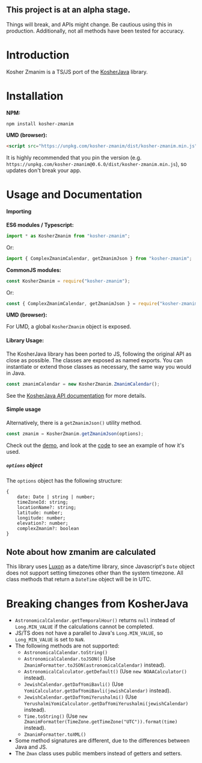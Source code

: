 ## This project is at an alpha stage.

Things will break, and APIs might change. Be cautious using this in production.
Additionally, not all methods have been tested for accuracy.

# Introduction
Kosher Zmanim is a TS/JS port of the [KosherJava](KosherJava/zmanim) library.

# Installation
**NPM:**
```
npm install kosher-zmanim
```

**UMD (browser):**
```html
<script src="https://unpkg.com/kosher-zmanim/dist/kosher-zmanim.min.js"></script>
```

It is highly recommended that you pin the version (e.g. `https://unpkg.com/kosher-zmanim@0.6.0/dist/kosher-zmanim.min.js`),
so updates don't break your app.

# Usage and Documentation
#### Importing
**ES6 modules / Typescript:**
```javascript
import * as KosherZmanim from "kosher-zmanim";
```
Or:
```javascript
import { ComplexZmanimCalendar, getZmanimJson } from "kosher-zmanim";
```

**CommonJS modules:**
```javascript
const KosherZmanim = require("kosher-zmanim");
```
Or:
```javascript
const { ComplexZmanimCalendar, getZmanimJson } = require("kosher-zmanim");
```

**UMD (browser):**

For UMD, a global `KosherZmanim` object is exposed.

#### Library Usage:
The KosherJava library has been ported to JS, following the original API as close as possible.
The classes are exposed as named exports. You can instantiate or extend those classes as necessary, the same way you would in Java.

```javascript
const zmanimCalendar = new KosherZmanim.ZmanimCalendar();
```

See the [KosherJava API documentation](https://kosherjava.com/zmanim/docs/api/index.html?overview-summary.html) for more details.

#### Simple usage
Alternatively, there is a `getZmanimJson()` utility method.

```javascript
const zmanim = KosherZmanim.getZmanimJson(options);
```

Check out the [demo](https://behindthemath.github.io/KosherZmanim/), and look at the [code](./docs/index.html) to see an example of how it's used.

##### `options` object
The `options` object has the following structure:
```
{
    date: Date | string | number;
    timeZoneId: string;
    locationName?: string;
    latitude: number;
    longitude: number;
    elevation?: number;
    complexZmanim?: boolean
}
```

## Note about how zmanim are calculated
This library uses [Luxon](https://moment.github.io/luxon) as a date/time library, since
Javascript's `Date` object does not support setting timezones other than the system timezone.
All class methods that return a `DateTime` object will be in UTC.

# Breaking changes from KosherJava
* `AstronomicalCalendar.getTemporalHour()` returns `null` instead of `Long.MIN_VALUE` if the calculations cannot be completed.
* JS/TS does not have a parallel to Java's `Long.MIN_VALUE`, so `Long_MIN_VALUE` is set to `NaN`.
* The following methods are not supported:
  * `AstronomicalCalendar.toString()`
  * `AstronomicalCalendar.toJSON()`
  (Use `ZmanimFormatter.toJSON(astronomicalCalendar)` instead).
  * `AstronomicalCalculator.getDefault()`
  (Use `new NOAACalculator()` instead).
  * `JewishCalendar.getDafYomiBavli()`
  (Use `YomiCalculator.getDafYomiBavli(jewishCalendar)` instead).
  * `JewishCalendar.getDafYomiYerushalmi()`
  (Use `YerushalmiYomiCalculator.getDafYomiYerushalmi(jewishCalendar)` instead).
  * `Time.toString()`
  (Use `new ZmanimFormatter(TimeZone.getTimeZone("UTC")).format(time)` instead).
  * `ZmanimFormatter.toXML()`
* Some method signatures are different, due to the differences between Java and JS.
* The `Zman` class uses public members instead of getters and setters.
